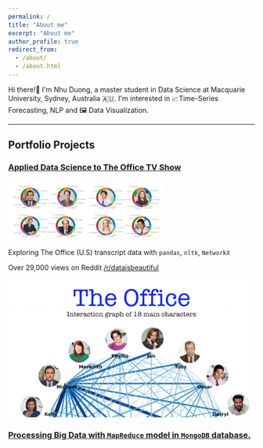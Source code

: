 ```yaml
---
permalink: /
title: "About me"
excerpt: "About me"
author_profile: true
redirect_from: 
  - /about/
  - /about.html
---
```


Hi there!👋 I'm Nhu Duong, a master student in Data Science at Macquarie University, Sydney, Australia 🇦🇺. I'm interested in 📈Time-Series Forecasting, NLP and 🖼 Data Visualization. 

---
## Portfolio Projects
### [Applied Data Science to The Office TV Show](/portfolio/Applied_DS_TheOffice/)
![Alt text](/images/The_Office_imgs/emotion_small.png)

Exploring The Office (U.S) transcript data with `pandas`, `nltk`, `NetworkX`

Over 29,000 views on Reddit [/r/dataisbeautiful](https://www.reddit.com/r/dataisbeautiful/comments/lulc9h/interaction_graph_of_18_characters_in_the_office/)

![Alt text](../images/The_Office_imgs/TheOffice_wob_thumbnail.png)

### [Processing Big Data with `MapReduce` model  in `MongoDB` database.](/portfolio/mapReduce/)